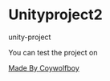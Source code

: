 # Unityproject2

unity-project

You can test the project on <a href="https://play.unity.com/mg/other/webgl-builds-380770" target="blank">

Made By Coywolfboy
